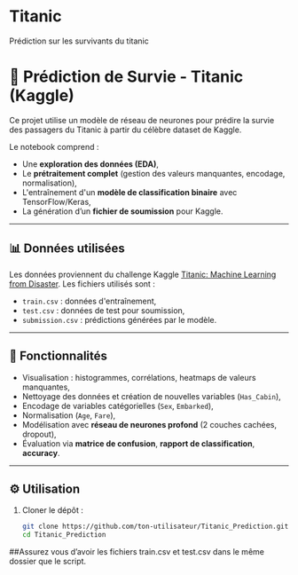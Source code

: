 # Titanic
Prédiction sur les survivants du titanic
# 🚢 Prédiction de Survie - Titanic (Kaggle)

Ce projet utilise un modèle de réseau de neurones pour prédire la survie des passagers du Titanic à partir du célèbre dataset de Kaggle.

Le notebook comprend :

- Une **exploration des données (EDA)**,
- Le **prétraitement complet** (gestion des valeurs manquantes, encodage, normalisation),
- L'entraînement d'un **modèle de classification binaire** avec TensorFlow/Keras,
- La génération d’un **fichier de soumission** pour Kaggle.

---

## 📊 Données utilisées

Les données proviennent du challenge Kaggle [Titanic: Machine Learning from Disaster](https://www.kaggle.com/competitions/titanic). Les fichiers utilisés sont :

- `train.csv` : données d'entraînement,
- `test.csv` : données de test pour soumission,
- `submission.csv` : prédictions générées par le modèle.

---

## 🔧 Fonctionnalités

- Visualisation : histogrammes, corrélations, heatmaps de valeurs manquantes,
- Nettoyage des données et création de nouvelles variables (`Has_Cabin`),
- Encodage de variables catégorielles (`Sex`, `Embarked`),
- Normalisation (`Age`, `Fare`),
- Modélisation avec **réseau de neurones profond** (2 couches cachées, dropout),
- Évaluation via **matrice de confusion**, **rapport de classification**, **accuracy**.

---

## ⚙️ Utilisation

1. Cloner le dépôt :
   ```bash
   git clone https://github.com/ton-utilisateur/Titanic_Prediction.git
   cd Titanic_Prediction
   
##Assurez vous d’avoir les fichiers train.csv et test.csv dans le même dossier que le script.
